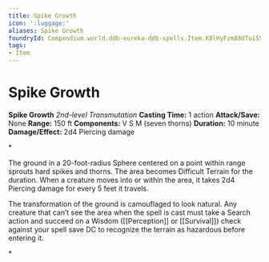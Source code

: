 ```yaml
---
title: Spike Growth
icon: ':luggage:'
aliases: Spike Growth
foundryId: Compendium.world.ddb-eureka-ddb-spells.Item.K8lHyFzm88UTui5V
tags:
- Item
---
```


# Spike Growth

**Spike Growth**
_2nd-level Transmutation_
**Casting Time:** 1 action
**Attack/Save:** None
**Range:** 150 ft
**Components:** V S M (seven thorns)
**Duration:** 10 minute
**Damage/Effect:** 2d4 Piercing damage

*<p>The ground in a 20-foot-radius Sphere centered on a point within range sprouts hard spikes and thorns. The area becomes Difficult Terrain for the duration. When a creature moves into or within the area, it takes 2d4 Piercing damage for every 5 feet it travels.

The transformation of the ground is camouflaged to look natural. Any creature that can’t see the area when the spell is cast must take a Search action and succeed on a Wisdom ([[Perception]] or [[Survival]]) check against your spell save DC to recognize the terrain as hazardous before entering it.</p>*